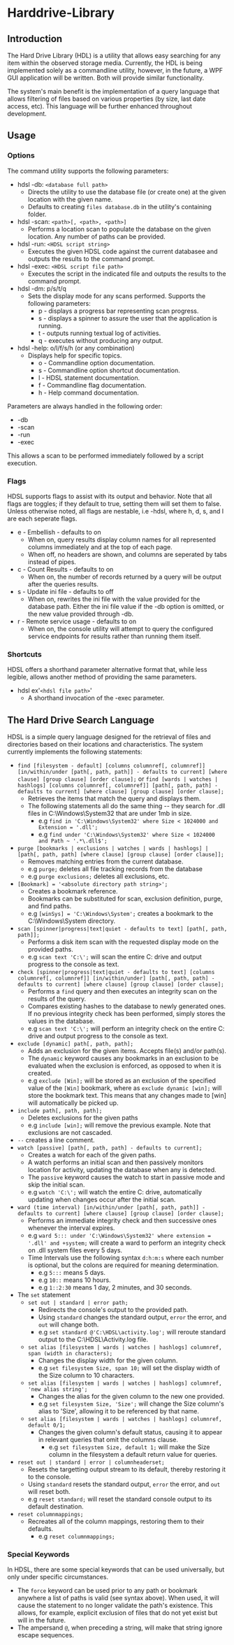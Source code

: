 # Harddrive-Library

## Introduction
The Hard Drive Library (HDL) is a utility that allows easy searching for any item within the observed storage media.  Currently, the HDL is being implemented solely as a commandline utility, however, in the future, a WPF GUI application will be written.  Both will provide similar functionality.

The system's main benefit is the implementation of a query language that allows filtering of files based on various properties (by size, last date access, etc).  This language will be further enhanced throughout development.

## Usage

### Options
The command utility supports the following parameters:
* hdsl -db: `<database full path>`
  * Directs the utility to use the database file (or create one) at the given location with the given name.
  * Defaults to creating `files database.db` in the utility's containing folder.
* hdsl -scan: `<path>[, <path>, <path>]`
  * Performs a location scan to populate the database on the given location.  Any number of paths can be provided.
* hdsl -run: `<HDSL script string>`
  * Executes the given HDSL code against the current databasee and outputs the results to the command prompt.
* hdsl -exec: `<HDSL script file path>`
  * Executes the script in the indicated file and outputs the results to the command prompt.
* hdsl -dm: p/s/t/q
  * Sets the display mode for any scans performed.  Supports the following parameters:
    * p - displays a progress bar representing scan progress.
    * s - displays a spinner to assure the user that the application is running.
    * t - outputs running textual log of activities.
    * q - executes without producing any output.
* hdsl -help: o/l/f/s/h (or any combination)
  * Displays help for specific topics.
    * o - Commandline option documentation.
    * s - Commandline option shortcut documentation.
    * l - HDSL statement documentation.
    * f - Commandline flag documentation.
    * h - Help command documentation.

Parameters are always handled in the following order:
* -db
* -scan
* -run
* -exec

This allows a scan to be performed immediately followed by a script execution.

### Flags 
HDSL supports flags to assist with its output and behavior.  Note that all flags are toggles; if they default to true, setting them will set them to false.  Unless otherwise noted, all flags are nestable, i.e -hdsl, where h, d, s, and l are each seperate flags.
* e - Embellish - defaults to on
  * When on, query results display column names for all represented columns immediately and at the top of each page.
  * When off, no headers are shown, and columns are seperated by tabs instead of pipes.
* c - Count Results - defaults to on
  * When on, the number of records returned by a query will be output after the queries results.
* s - Update ini file - defaults to off
  * When on, rewrites the ini file with the value provided for the database path.  Either the ini file value if the -db option is omitted, or the new value provided through -db.
* r - Remote service usage - defaults to on
  * When on, the console utility will attempt to query the configured service endpoints for results rather than running them itself.

### Shortcuts
HDSL offers a shorthand parameter alternative format that, while less legible, allows another method of providing the same parameters.
* hdsl ex'`<hdsl file path>`'
  * A shorthand invocation of the -exec parameter.

## The Hard Drive Search Language
HDSL is a simple query language designed for the retrieval of files and directories based on their locations and characteristics.  The system currently implements the following statements:
 * `find [filesystem - default] [columns columnref[, columnref]] [in/within/under [path[, path, path]] - defaults to current] [where clause] [group clause] [order clause];` or
   `find [wards | watches | hashlogs] [columns columnref[, columnref]] [path[, path, path] - defaults to current] [where clause] [group clause] [order clause];`
   * Retrieves the items that match the query and displays them.
   * The following statements all do the same thing -- they search for .dll files in C:\Windows\System32 that are under 1mb in size.
     * e.g `find in 'C:\Windows\System32' where Size < 1024000 and Extension = '.dll';`
     * e.g `find under 'C:\Windows\System32' where Size < 1024000 and Path ~ '.*\.dll$';`
 * `purge [bookmarks | exclusions | watches | wards | hashlogs] | [path[, path, path] [where clause] [group clause] [order clause]];`
   * Removes matching entries from the current database.
   * e.g `purge;` deletes all file tracking records from the database
   * e.g `purge exclusions;` deletes all exclusions, etc.
 * `[Bookmark] = '<absolute directory path string>';`
   * Creates a bookmark reference.
   * Bookmarks can be substituted for scan, exclusion definition, purge, and find paths.
   * e.g `[winSys] = 'C:\Windows\System';` creates a bookmark to the C:\Windows\System directory.
 * `scan [spinner|progress|text|quiet - defaults to text] [path[, path, path]];`
   * Performs a disk item scan with the requested display mode on the provided paths.  
   * e.g `scan text 'C:\';` will scan the entire C: drive and output progress to the console as text.
 * `check [spinner|progress|text|quiet - defaults to text] [columns columnref[, columnref]] [in/within/under] [path[, path, path] - defaults to current] [where clause] [group clause] [order clause];`
   * Performs a `find` query and then executes an integrity scan on the results of the query.
   * Compares existing hashes to the database to newly generated ones.  If no previous integrity check has been performed, simply stores the values in the database.
   * e.g `scan text 'C:\';` will perform an integrity check on the entire C: drive and output progress to the console as text.
 * `exclude [dynamic] path[, path, path];` 
   * Adds an exclusion for the given items.  Accepts file(s) and/or path(s).
   * The `dynamic` keyword causes any bookmarks in an exclusion to be evaluated when the exclusion is enforced, as opposed to when it is created.
   * e.g `exclude [Win];` will be stored as an exclusion of the specified value of the `[Win]` bookmark, where as `exclude dynamic [win];` will store the bookmark text.  This means that any changes made to [win] will automatically be picked up.
 * `include path[, path, path];`
   * Deletes exclusions for the given paths
   * e.g `include [win];` will remove the previous example.  Note that exclusions are not cascaded.
 * `--` creates a line comment.
 * `watch [passive] [path[, path, path] - defaults to current];`
   * Creates a watch for each of the given paths.  
   * A watch performs an initial scan and then passively monitors location for activity, updating the database when any is detected.
   * The `passive` keyword causes the watch to start in passive mode and skip the initial scan.
   * e.g `watch 'C:\';` will watch the entire C: drive, automatically updating when changes occur after the initial scan.
 * `ward (time interval) [in/within/under [path[, path, path]] - defaults to current] [where clause] [group clause] [order clause];`
   * Performs an immediate integrity check and then successive ones whenever the interval expires.
   * e.g `ward 5::: under 'C:\Windows\System32' where extension = '.dll' and +system;` will create a ward to perform an integrity check on .dll system files every 5 days.
   * Time Intervals use the following syntax `d:h:m:s` where each number is optional, but the colons are required for meaning determination.
     * e.g `5:::` means 5 days.
     * e.g `10::` means 10 hours.
     * e.g `1::2:30` means 1 day, 2 minutes, and 30 seconds.
 * The `set` statement
   * `set out | standard | error path;`
     * Redirects the console's output to the provided path.
     * Using `standard` changes the standard output, `error` the error, and `out` will change both.
     * e.g `set standard @'C:\HDSL\activity.log';` will reroute standard output to the C:\HDSL\Activity.log file.
   * `set alias [filesystem | wards | watches | hashlogs] columnref, span (width in characters);`
     * Changes the display width for the given column.
     * e.g `set filesystem Size, span 10;` will set the display width of the Size column to 10 characters.
   * `set alias [filesystem | wards | watches | hashlogs] columnref, 'new alias string';`
     * Changes the alias for the given column to the new one provided.
     * e.g `set filesystem Size, 'Size';` will change the Size column's alias to 'Size', allowing it to be referenced by that name.
   * `set alias [filesystem | wards | watches | hashlogs] columnref, default 0/1;`
	   * Changes the given column's default status, causing it to appear in relevant queries that omit the columns clause.
		 * e.g `set filesystem Size, default 1;` will make the Size column in the filesystem a default return value for queries.
 * `reset out | standard | error | columnheaderset;`
   * Resets the targetting output stream to its default, thereby restoring it to the console.
   * Using `standard` resets the standard output, `error` the error, and `out` will reset both.
   * e.g `reset standard;` will reset the standard console output to its default destination.
 * `reset columnmappings;`
   * Recreates all of the column mappings, restoring them to their defaults.
	 * e.g `reset columnmappings;`

### Special Keywords
In HDSL, there are some special keywords that can be used universally, but only under specific circumstances.
 * The `force` keyword can be used prior to any path or bookmark anywhere a list of paths is valid (see syntax above).  When used, it will cause the statement to no longer validate the path's existence.  This allows, for example, explicit exclusion of files that do not yet exist but will in the future.
 * The ampersand `@`, when preceding a string, will make that string ignore escape sequences.  